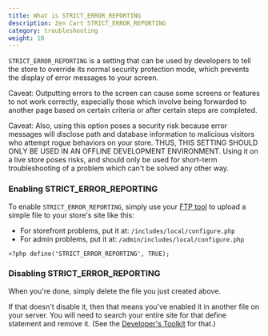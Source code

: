 ```yaml
---
title: What is STRICT_ERROR_REPORTING
description: Zen Cart STRICT_ERROR_REPORTING
category: troubleshooting
weight: 10
---
```


`STRICT_ERROR_REPORTING` is a setting that can be used by developers to tell the store to override its normal security protection mode, which prevents the display of error messages to your screen.

Caveat: Outputting errors to the screen can cause some screens or features to not work correctly, especially those which involve being forwarded to another page based on certain criteria or after certain steps are completed.

Caveat: Also, using this option poses a security risk because error messages will disclose path and database information to malicious visitors who attempt rogue behaviors on your store. THUS, THIS SETTING SHOULD ONLY BE USED IN AN OFFLINE DEVELOPMENT ENVIRONMENT. Using it on a live store poses risks, and should only be used for short-term troubleshooting of a problem which can't be solved any other way.

### Enabling STRICT_ERROR_REPORTING
To enable `STRICT_ERROR_REPORTING`, simply use your [FTP tool](/user/first_steps/useful_tools/#ftp-tools) to upload a simple file to your store's site like this:
- For storefront problems, put it at: `/includes/local/configure.php`
- For admin problems, put it at: `/admin/includes/local/configure.php`

```
<?php define('STRICT_ERROR_REPORTING', TRUE);
```

### Disabling STRICT_ERROR_REPORTING
When you're done, simply delete the file you just created above. 

If that doesn't disable it, then that means you've enabled it in another file on your server. You will need to search your entire site for that define statement and remove it. (See the [Developer's Toolkit](/user/admin_pages/tools/developers_tool_kit/) for that.)

